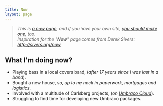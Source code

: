 ```yaml
---
title: Now
layout: page
---
```


> _This is [a now page](http://nownownow.com/about), and if you have your own site, [you should make one](http://nownownow.com/about), too._<br>
> _Inspiration for the "**Now**" page comes from Derek Sivers: <http://sivers.org/now>_

## What I'm doing now?

* Playing bass in a local covers band, (_after 17 years since I was last in a band_).
* Bought a new house, _so, up to my neck in paperwork, mortgages and logistics_.
* Involved with a multitude of Carlsberg projects, (_on [Umbraco Cloud](https://umbraco.com/)_).
* Struggling to find time for developing new Umbraco packages.
